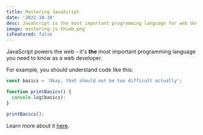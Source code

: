 ```yaml
---
title: Mastering JavaScript
date: '2021-10-30'
desc: JavaScript is the most important programming language for web development. You probably don't know it well enough!
image: mastering-js-thumb.png
isFeatured: false
---
```


JavaScript powers the web - it's **the** most important programming language you need to know as a web developer.

For example, you should understand code like this:

```js
const basics = 'Okay, that should not be too difficult actually';

function printBasics() {
  console.log(basics):
}

printBasics();
```

Learn more about it [here](https://academind.com).